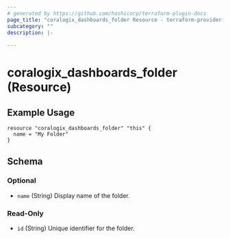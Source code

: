 ```yaml
---
# generated by https://github.com/hashicorp/terraform-plugin-docs
page_title: "coralogix_dashboards_folder Resource - terraform-provider-coralogix"
subcategory: ""
description: |-
  
---
```


# coralogix_dashboards_folder (Resource)

## Example Usage

```hcl
resource "coralogix_dashboards_folder" "this" {
  name = "My Folder"
}
```



<!-- schema generated by tfplugindocs -->
## Schema

### Optional

- `name` (String) Display name of the folder.

### Read-Only

- `id` (String) Unique identifier for the folder.
